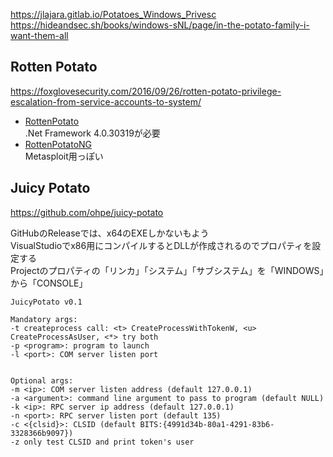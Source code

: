 https://jlajara.gitlab.io/Potatoes_Windows_Privesc  
https://hideandsec.sh/books/windows-sNL/page/in-the-potato-family-i-want-them-all

## Rotten Potato
https://foxglovesecurity.com/2016/09/26/rotten-potato-privilege-escalation-from-service-accounts-to-system/

- [RottenPotato](https://github.com/foxglovesec/RottenPotato/tree/master)  
  .Net Framework 4.0.30319が必要
- [RottenPotatoNG](https://github.com/breenmachine/RottenPotatoNG)  
  Metasploit用っぽい


## Juicy Potato
https://github.com/ohpe/juicy-potato

GitHubのReleaseでは、x64のEXEしかないもよう  
VisualStudioでx86用にコンパイルするとDLLが作成されるのでプロパティを設定する  
Projectのプロパティの「リンカ」「システム」「サブシステム」を「WINDOWS」から「CONSOLE」

```
JuicyPotato v0.1 

Mandatory args: 
-t createprocess call: <t> CreateProcessWithTokenW, <u> CreateProcessAsUser, <*> try both
-p <program>: program to launch
-l <port>: COM server listen port


Optional args: 
-m <ip>: COM server listen address (default 127.0.0.1)
-a <argument>: command line argument to pass to program (default NULL)
-k <ip>: RPC server ip address (default 127.0.0.1)
-n <port>: RPC server listen port (default 135)
-c <{clsid}>: CLSID (default BITS:{4991d34b-80a1-4291-83b6-3328366b9097})
-z only test CLSID and print token's user
```
